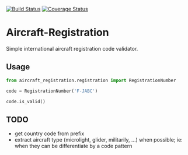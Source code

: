 [![Build Status](https://travis-ci.org/UlmBlois/Aircraft-Registration.svg?branch=master)](https://travis-ci.org/UlmBlois/Aircraft-Registration)
[![Coverage Status](https://coveralls.io/repos/github/UlmBlois/Aircraft-Registration/badge.svg?branch=master)](https://coveralls.io/github/UlmBlois/Aircraft-Registration?branch=master)

# Aircraft-Registration

Simple international aircraft registration code validator.

## Usage

```python
from aircraft_registration.registration import RegistrationNumber

code = RegistrationNumber('F-JABC')

code.is_valid()

```

## TODO

* get country code from prefix
* extract aircraft type (microlight, glider, militarily, ...) when possible; ie: when they can be differentiate by a code pattern
